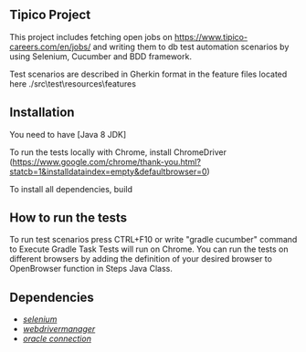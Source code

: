 ## Tipico Project ##

This project includes fetching open jobs on https://www.tipico-careers.com/en/jobs/ and writing them to db test automation scenarios by using Selenium, Cucumber and BDD framework.

Test scenarios are described in Gherkin format in the feature files located here ./src\test\resources\features

## Installation ##

You need to have [Java 8 JDK]

To run the tests locally with Chrome, install ChromeDriver (https://www.google.com/chrome/thank-you.html?statcb=1&installdataindex=empty&defaultbrowser=0)

To install all dependencies, build


## How to run the tests ##

To run test scenarios press CTRL+F10 or write "gradle cucumber" command to Execute Gradle Task
Tests will run on Chrome. You can run the tests on different browsers by adding the definition of your desired browser to OpenBrowser function in Steps Java Class.


## Dependencies
* *[selenium](https://www.selenium.dev/)*
* *[webdrivermanager](https://github.com/bonigarcia/webdrivermanager)*
* *[oracle connection](https://www.oracle.com/tr/database/technologies/oracle-database-software-downloads.html)*

